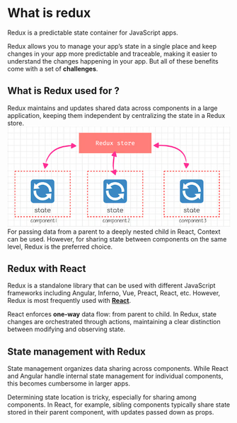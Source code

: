 # What is redux

Redux is a predictable state container for JavaScript apps.

Redux allows you to manage your app’s state in a single place and keep changes in your app more predictable and traceable, making it easier to understand the changes happening in your app.
But all of these benefits come with a set of **challenges**.

## What is Redux used for ?

Redux maintains and updates shared data across components in a large application, keeping them independent by centralizing the state in a Redux store.
![store](../../img/redux_store.png)
For passing data from a parent to a deeply nested child in React, Context can be used. However, for sharing state between components on the same level, Redux is the preferred choice.

## Redux with React

Redux is a standalone library that can be used with different JavaScript frameworks including Angular, Inferno, Vue, Preact, React, etc. However, Redux is most frequently used with [**React**](../../React).

React enforces **one-way** data flow: from parent to child. In Redux, state changes are orchestrated through actions, maintaining a clear distinction between modifying and observing state.

## State management with Redux

State management organizes data sharing across components. While React and Angular handle internal state management for individual components, this becomes cumbersome in larger apps.

Determining state location is tricky, especially for sharing among components. In React, for example, sibling components typically share state stored in their parent component, with updates passed down as props.
